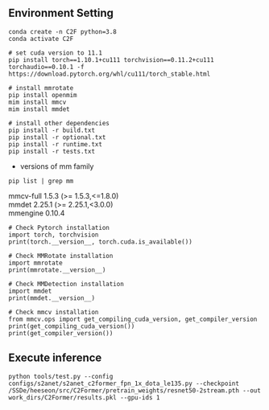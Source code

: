 ## Environment Setting

```
conda create -n C2F python=3.8
conda activate C2F

# set cuda version to 11.1
pip install torch==1.10.1+cu111 torchvision==0.11.2+cu111 torchaudio==0.10.1 -f https://download.pytorch.org/whl/cu111/torch_stable.html

# install mmrotate
pip install openmim
mim install mmcv
mim install mmdet

# install other dependencies
pip install -r build.txt
pip install -r optional.txt
pip install -r runtime.txt
pip install -r tests.txt

```

- versions of mm family
```
pip list | grep mm
```
mmcv-full              1.5.3        (>= 1.5.3,<=1.8.0)  
mmdet                  2.25.1       (>= 2.25.1,<3.0.0)  
mmengine               0.10.4  


```
# Check Pytorch installation
import torch, torchvision
print(torch.__version__, torch.cuda.is_available())

# Check MMRotate installation
import mmrotate
print(mmrotate.__version__)

# Check MMDetection installation
import mmdet
print(mmdet.__version__)

# Check mmcv installation
from mmcv.ops import get_compiling_cuda_version, get_compiler_version
print(get_compiling_cuda_version())
print(get_compiler_version())

```



## Execute inference
```
python tools/test.py --config configs/s2anet/s2anet_c2former_fpn_1x_dota_le135.py --checkpoint /SSDe/heeseon/src/C2Former/pretrain_weights/resnet50-2stream.pth --out work_dirs/C2Former/results.pkl --gpu-ids 1


```